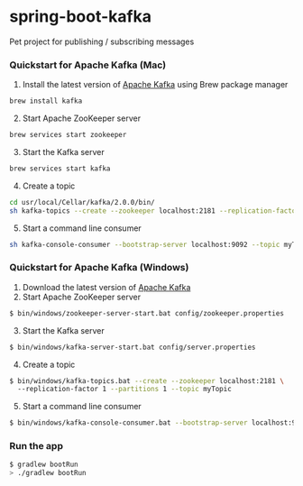 # spring-boot-kafka
Pet project for publishing / subscribing  messages 

### Quickstart for Apache Kafka (Mac)
1. Install the latest version of [Apache Kafka](https://kafka.apache.org/downloads) using Brew package manager
```sh
brew install kafka
```
2. Start Apache ZooKeeper server
```sh
brew services start zookeeper
```
3. Start the Kafka server
```sh
brew services start kafka
```
4. Create a topic
```sh
cd usr/local/Cellar/kafka/2.0.0/bin/
sh kafka-topics --create --zookeeper localhost:2181 --replication-factor 1 --partitions 1 --topic myTopic
```
5. Start a command line consumer
```sh
sh kafka-console-consumer --bootstrap-server localhost:9092 --topic myTopic --from-beginning
```
### Quickstart for Apache Kafka (Windows)
1. Download the latest version of [Apache Kafka](https://kafka.apache.org/downloads) 
2. Start Apache ZooKeeper server
```sh
$ bin/windows/zookeeper-server-start.bat config/zookeeper.properties
```
3. Start the Kafka server
```sh
$ bin/windows/kafka-server-start.bat config/server.properties
```
4. Create a topic
```sh
$ bin/windows/kafka-topics.bat --create --zookeeper localhost:2181 \ 
  --replication-factor 1 --partitions 1 --topic myTopic
```
5. Start a command line consumer
```sh
$ bin/windows/kafka-console-consumer.bat --bootstrap-server localhost:9092 --topic myTopic --from-beginning
```
### Run the app
```sh
$ gradlew bootRun
> ./gradlew bootRun
```
